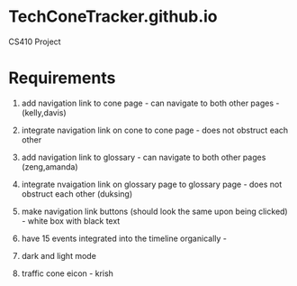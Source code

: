 # TechConeTracker.github.io
CS410 Project




# Requirements

1. add navigation link to cone page - can navigate to both other pages - (kelly,davis)
2. integrate navigation link on cone to cone page - does not obstruct each other
3. add navigation link to glossary - can navigate to both other pages (zeng,amanda)
4. integrate nvaigation link on glossary page to glossary page - does not obstruct each other (duksing)

5. make navigation link buttons (should look the same upon being clicked) - white box with black text
6. have 15 events integrated into the timeline organically -

7. dark and light mode 
8. traffic cone eicon - krish